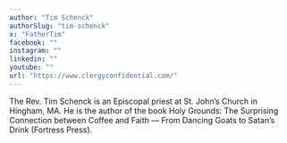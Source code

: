 ```yaml
---
author: "Tim Schenck"
authorSlug: "tim-schenck"
x: "FatherTim"
facebook: ""
instagram: ""
linkedin: ""
youtube: ""
url: "https://www.clergyconfidential.com/"
---
```


The Rev. Tim Schenck is an Episcopal priest at St. John’s Church in Hingham, MA. He is the author of the book Holy Grounds: The Surprising Connection between Coffee and Faith — From Dancing Goats to Satan’s Drink (Fortress Press).
